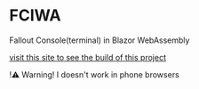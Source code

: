 # FCIWA
Fallout Console(terminal) in Blazor WebAssembly


<a href ="https://red-ocean-0447e7c03.3.azurestaticapps.net">visit this site to see the build of this project</a>
<p>!⚠️ Warning! I doesn't work in phone browsers</p>
